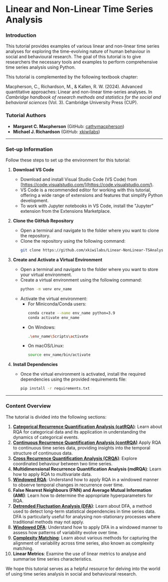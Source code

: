 # Linear and Non-Linear Time Series Analysis

### Introduction

This tutorial provides examples of various linear and non-linear time series analyses for exploring the time-evolving nature of human behaviour in social and behavioural research. The goal of this tutorial is to give researchers the necessary tools and examples to perform comprehensive time series analysis using Python.

This tutorial is complemented by the following textbook chapter:

Macpherson, C., Richardson, M., & Kallen, R. W. (2024). Advanced quantitative approaches: Linear and non-linear time-series analyses. In *Cambridge handbook of research methods and statistics for the social and behavioral sciences* (Vol. 3). Cambridge University Press (CUP).

### Tutorial Authors

- **Margaret C. Macpherson** (GitHub: [cathymacpherson](https://github.com/cathymacpherson))
- **Michael J. Richardson** (GitHub: [xkiwilabs](https://github.com/xkiwilabs))

---

### Set-up Information

Follow these steps to set up the environment for this tutorial:

1. **Download VS Code**

   - Download and install Visual Studio Code (VS Code) from [https://code.visualstudio.com/](https://code.visualstudio.com/).
   - VS Code is a recommended editor for working with this tutorial, offering a wide range of extensions and features that simplify Python development.
   - To work with Jupyter notebooks in VS Code, install the "Jupyter" extension from the Extensions Marketplace.

2. **Clone the GitHub Repository**

   - Open a terminal and navigate to the folder where you want to clone the repository.
   - Clone the repository using the following command:
     ```sh
     git clone https://github.com/xkiwilabs/Linear-NonLinear-TSAnalysis.git
     ```

3. **Create and Activate a Virtual Environment**

   - Open a terminal and navigate to the folder where you want to store your virtual environment.
   - Create a virtual environment using the following command:
     ```sh
     python -m venv env_name
     ```
   - Activate the virtual environment:
     - For Miniconda/Conda users:
       ```sh
       conda create --name env_name python=3.9
       conda activate env_name
       ```
     - On Windows:
       ```sh
       .\env_name\Scripts\activate
       ```
     - On macOS/Linux:
       ```sh
       source env_name/bin/activate
       ```

4. **Install Dependencies**

   - Once the virtual environment is activated, install the required dependencies using the provided requirements file:
     ```sh
     pip install -r requirements.txt
     ```

--- 

### Content Overview

The tutorial is divided into the following sections:

1. [**Categorical Recurrence Quantification Analysis (catRQA)**](rqaCategorical.ipynb): Learn about RQA for categorical data and its application in understanding the dynamics of categorical events.
2. [**Continuous Recurrence Quantification Analysis (contRQA)**](rqaContinuous.ipynb) Apply RQA to continuous time series data, providing insights into the temporal structure of continuous data.
3. [**Cross Recurrence Quantification Analysis (CRQA)**](crqaContinuous.ipynb): Explore coordinated behaviour between two time series.
4. **Multidimensional Recurrence Quantification Analysis (mdRQA)**: Learn how to apply RQA to multivariate data.
5. [**Windowed RQA**](rqaWindowed.ipynb): Understand how to apply RQA in a windowed manner to observe temporal changes in recurrence over time.
6. **False Nearest Neighbours (FNN) and Average Mutual Information (AMI)**: Learn how to determine the appropriate hyperparameters for RQA.
7. [**Detrended Fluctuation Analysis (DFA)**](dfaAnalysis.ipynb): Learn about DFA, a method used to detect long-term statistical dependencies in time series data. DFA is particularly useful for analysing non-stationary processes where traditional methods may not apply.
8. [**Windowed DFA**](dfaWindowed.ipynb): Understand how to apply DFA in a windowed manner to assess how patterns of variability evolve over time.
9. [**Complexity Matching**](complexityMatching.ipynb): Learn about various methods for capturing the alignment of variability across time series, also known as complexity matching. 
10. **Linear Metrics**: Examine the use of linear metrics to analyse and summarise time series characteristics.

We hope this tutorial serves as a helpful resource for delving into the world of using time series analysis in social and behavioural research. 
